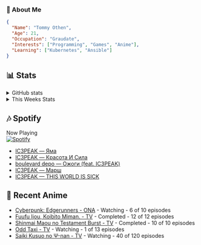 ### 👋 About Me
```json
{
  "Name": "Tommy Othen",
  "Age": 21,
  "Occupation": "Graudate",
  "Interests": ["Programming", "Games", "Anime"],
  "Learning": ["Kubernetes", "Ansible"]
}
```

## 📊 Stats
<details>
  <summary>GitHub stats</summary>
  <a href="https://github.com/anuraghazra/github-readme-stats">
    <img src="https://github-readme-stats.vercel.app/api?username=tommyothen&show_icons=true&count_private=true&hide=prs,issues">
  </a>
</details>

<details>
  <summary>This Weeks Stats</summary>
  <a href="https://github.com/anuraghazra/github-readme-stats">
    <img src="https://github-readme-stats.vercel.app/api/wakatime?username=tommyothen&cache_seconds=1800&custom_title=Top%20Languages">
  </a>
</details>

## 🎶 Spotify
Now Playing\
[![Spotify](https://novatorem-dasushiasian.vercel.app/api/spotify)](https://open.spotify.com/user/g90805640970)
<!-- LASTFM:START -->
* [IC3PEAK — Яма](https://www.last.fm/music/IC3PEAK/_/%D0%AF%D0%BC%D0%B0)
* [IC3PEAK — Красота И Сила](https://www.last.fm/music/IC3PEAK/_/%D0%9A%D1%80%D0%B0%D1%81%D0%BE%D1%82%D0%B0+%D0%98+%D0%A1%D0%B8%D0%BB%D0%B0)
* [boulevard depo — Ожоги &lpar;feat. IC3PEAK&rpar;](https://www.last.fm/music/boulevard+depo/_/%D0%9E%D0%B6%D0%BE%D0%B3%D0%B8+&lpar;feat.+IC3PEAK&rpar;)
* [IC3PEAK — Марш](https://www.last.fm/music/IC3PEAK/_/%D0%9C%D0%B0%D1%80%D1%88)
* [IC3PEAK — THIS WORLD IS SICK](https://www.last.fm/music/IC3PEAK/_/THIS+WORLD+IS+SICK)<!-- LASTFM:END -->

## 🗻 Recent Anime
<!-- ANIME-LIST:START -->
* [Cyberpunk: Edgerunners - ONA](https://myanimelist.net/anime/42310/Cyberpunk__Edgerunners) - Watching - 6 of 10 episodes
* [Fuufu Ijou, Koibito Miman. - TV](https://myanimelist.net/anime/50425/Fuufu_Ijou_Koibito_Miman) - Completed - 12 of 12 episodes
* [Shinmai Maou no Testament Burst - TV](https://myanimelist.net/anime/30363/Shinmai_Maou_no_Testament_Burst) - Completed - 10 of 10 episodes
* [Odd Taxi - TV](https://myanimelist.net/anime/46102/Odd_Taxi) - Watching - 1 of 13 episodes
* [Saiki Kusuo no Ψ-nan - TV](https://myanimelist.net/anime/33255/Saiki_Kusuo_no_Ψ-nan) - Watching - 40 of 120 episodes<!-- ANIME-LIST:END -->
